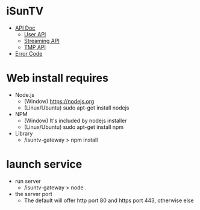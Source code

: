 # iSunTV #

* [API Doc](https://bitbucket.org/tidenet/isuntv-gateway/wiki/browse/API_Doc)
    * [User API](https://bitbucket.org/tidenet/isuntv-gateway/wiki/API_Doc/Stream_API(no.1XX))
    * [Streaming API](https://bitbucket.org/tidenet/isuntv-gateway/wiki/API_Doc/Stream_API(no.1XX))
    * [TMP API](https://bitbucket.org/tidenet/isuntv-gateway/wiki/API_Doc/TMP_API(no.1XXX))
* [Error Code](https://bitbucket.org/tidenet/isuntv-gateway/wiki/Error)

Web install requires
================

* Node.js
	* (Window) https://nodejs.org
	* (Linux/Ubuntu) sudo apt-get install nodejs
*  NPM
	* (Window) It's included by nodejs installer 
	*  (Linux/Ubuntu) sudo apt-get install npm
* Library
	* /isuntv-gateway > npm install

launch service
===========

* run server
	* /isuntv-gateway > node .
* the server port
	* The default will offer http port 80 and https port 443, otherwise else